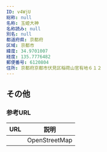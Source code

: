 ```yaml
---
ID: v4WjU
総称: null
名称: 玉姫大神
名称読み: null
別名: null
都道府県: 京都府
区域: 京都市
緯度: 34.9701007
経度: 135.7776482
郵便番号: 6120804
住所: 京都府京都市伏見区稲荷山官有地６１２
---
```


## その他

### 参考URL

| URL | 説明          |
| --- | ------------- |
|     | OpenStreetMap |

